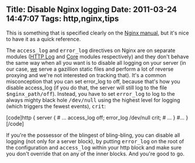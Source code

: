 Title: Disable Nginx logging
Date: 2011-03-24 14:47:07
Tags: http,nginx,tips
---
This is something that is specified clearly on the <a href="http://wiki.nginx.org/Modules#Nginx_core_modules">Nginx manual</a>, but it's nice to have it as a quick reference.

The <tt>access_log</tt> and <tt>error_log</tt> directives on Nginx are on separate modules (<a href="http://wiki.nginx.org/HttpLogModule">HTTP Log</a> and <a href="http://wiki.nginx.org/CoreModule">Core</a> modules respectively) and they don't behave the same way when all you want is to disable all logging on your server (in our case, <a href="http://nabbr.com/">we</a> serve a gazillion static files and perform a lot of reverse proxying and we're not interested on tracking that). It's a common misconception that you can set error_log to off, because that's how you disable access_log (if you do that, the server will still log to the file <tt>$nginx_path/off</tt>). Instead, you have to set <tt>error_log</tt> to log to the always mighty black hole <tt>/dev/null</tt> using the highest level for logging (which triggers the fewest events), <tt>crit</tt>:

[code]http {
  server {
    # ...
    access_log off;
    error_log /dev/null crit;
    # ...
  }
  #...
}[/code]

If you're the possessor of the blingest of bling-bling, you can disable all logging (not only for a server block), by putting <tt>error_log</tt> on the root of the configuration and <tt>access_log</tt> within your http block and make sure you don't override that on any of the inner blocks. And you're good to go.